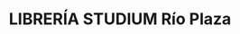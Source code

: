 ---
title: "LIBRERÍA STUDIUM Río Plaza"
url: /samborondon/libreria-studium-rio-plaza/
shop: libros
---